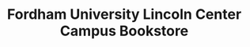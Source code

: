 ---
title: "Fordham University Lincoln Center Campus Bookstore"
url: /new-york/fordham-university-lincoln-center-campus-bookstore/
shop: Bücher
---